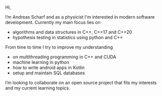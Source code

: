Hi, 

I’m Andreas Scharf and as a physicist I'm interested in modern software development.
Currently my main focus lies on 
  - algorithms and data structures in C++, C++17 and C++20 
  - hypothesis testing in statistics using python and C++

From time to time I try to improve my understanding
  - on multithreading programming in C++ and CUDA
  - machine learning in python
  - how to write android apps in Kotlin
  - setup and maintain SQL databases

I’m looking to collaborate on an open source project that fits my interests and my current learning topics.

